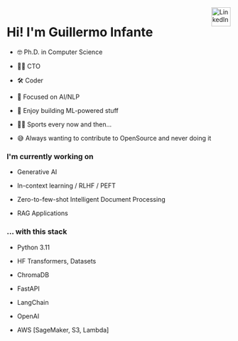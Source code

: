 <a href="https://www.linkedin.com/in/ginfante" target="_blank" rel="nofollow">  
<img align="right" alt="LinkedIn" height="43px" src="https://cdn.worldvectorlogo.com/logos/linkedin-icon-2.svg" /></a>

# Hi! I'm Guillermo Infante

- 🤓 Ph.D. in Computer Science
  
- 👨‍💼 CTO

- 🛠️ Coder
  
- 🧠 Focused on AI/NLP
  
- 🚀 Enjoy building ML-powered stuff
  
- 🚴‍♂️ Sports every now and then...

- 😅 Always wanting to contribute to OpenSource and never doing it

### I'm currently working on

- Generative AI
  
- In-context learning / RLHF / PEFT
  
- Zero-to-few-shot Intelligent Document Processing
  
- RAG Applications

### ... with this stack

- Python 3.11
  
- HF Transformers, Datasets
  
- ChromaDB

- FastAPI
  
- LangChain
  
- OpenAI
  
- AWS [SageMaker, S3, Lambda] 
